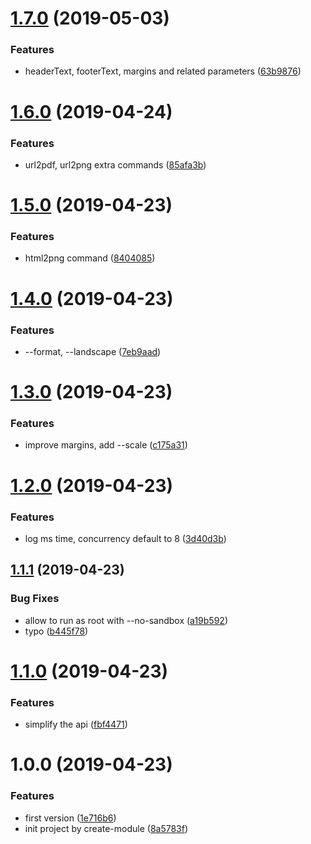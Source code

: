 # [1.7.0](https://github.com/NaturalCycles/puppeteer-lib/compare/v1.6.0...v1.7.0) (2019-05-03)


### Features

* headerText, footerText, margins and related parameters ([63b9876](https://github.com/NaturalCycles/puppeteer-lib/commit/63b9876))

# [1.6.0](https://github.com/NaturalCycles/puppeteer-lib/compare/v1.5.0...v1.6.0) (2019-04-24)


### Features

* url2pdf, url2png extra commands ([85afa3b](https://github.com/NaturalCycles/puppeteer-lib/commit/85afa3b))

# [1.5.0](https://github.com/NaturalCycles/puppeteer-lib/compare/v1.4.0...v1.5.0) (2019-04-23)


### Features

* html2png command ([8404085](https://github.com/NaturalCycles/puppeteer-lib/commit/8404085))

# [1.4.0](https://github.com/NaturalCycles/puppeteer-lib/compare/v1.3.0...v1.4.0) (2019-04-23)


### Features

* --format, --landscape ([7eb9aad](https://github.com/NaturalCycles/puppeteer-lib/commit/7eb9aad))

# [1.3.0](https://github.com/NaturalCycles/puppeteer-lib/compare/v1.2.0...v1.3.0) (2019-04-23)


### Features

* improve margins, add --scale ([c175a31](https://github.com/NaturalCycles/puppeteer-lib/commit/c175a31))

# [1.2.0](https://github.com/NaturalCycles/puppeteer-lib/compare/v1.1.1...v1.2.0) (2019-04-23)


### Features

* log ms time, concurrency default to 8 ([3d40d3b](https://github.com/NaturalCycles/puppeteer-lib/commit/3d40d3b))

## [1.1.1](https://github.com/NaturalCycles/puppeteer-lib/compare/v1.1.0...v1.1.1) (2019-04-23)


### Bug Fixes

* allow to run as root with --no-sandbox ([a19b592](https://github.com/NaturalCycles/puppeteer-lib/commit/a19b592))
* typo ([b445f78](https://github.com/NaturalCycles/puppeteer-lib/commit/b445f78))

# [1.1.0](https://github.com/NaturalCycles/puppeteer-lib/compare/v1.0.0...v1.1.0) (2019-04-23)


### Features

* simplify the api ([fbf4471](https://github.com/NaturalCycles/puppeteer-lib/commit/fbf4471))

# 1.0.0 (2019-04-23)


### Features

* first version ([1e716b6](https://github.com/NaturalCycles/puppeteer-lib/commit/1e716b6))
* init project by create-module ([8a5783f](https://github.com/NaturalCycles/puppeteer-lib/commit/8a5783f))
